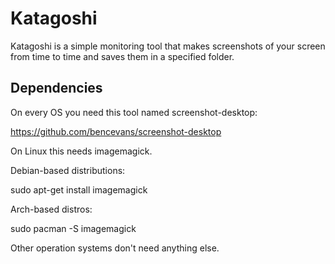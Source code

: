 # Katagoshi
Katagoshi is a simple monitoring tool that makes screenshots of your screen from time to time and saves them in a specified folder.

## Dependencies
On every OS you need this tool named screenshot-desktop:

https://github.com/bencevans/screenshot-desktop

On Linux this needs imagemagick.

Debian-based distributions:

sudo apt-get install imagemagick

Arch-based distros:

sudo pacman -S imagemagick

Other operation systems don't need anything else.
